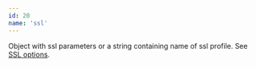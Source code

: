 ```yaml
---
id: 20
name: 'ssl'
---
```

Object with ssl parameters or a string containing name of ssl profile. See [SSL options](https://github.com/mysqljs/mysql#ssl-options).
